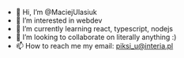 - 👋 Hi, I’m @MaciejUlasiuk
- 👀 I’m interested in webdev
- 🌱 I’m currently learning react, typescript, nodejs
- 💞️ I’m looking to collaborate on literally anything :)
- 📫 How to reach me my email: piksi_u@interia.pl

<!---
MaciejUlasiuk/MaciejUlasiuk is a ✨ special ✨ repository because its `README.md` (this file) appears on your GitHub profile.
You can click the Preview link to take a look at your changes.
--->

